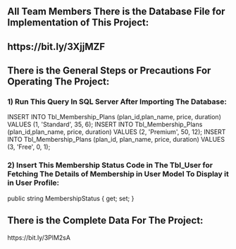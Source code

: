 <h2>All Team Members There is the Database File for Implementation of This Project:<h2>
https://bit.ly/3XjjMZF

<h2> There is the General Steps or Precautions For Operating The Project: </h2>
<h3> 1) Run This Query In SQL Server After Importing The Database: </h3>
INSERT INTO Tbl_Membership_Plans (plan_id,plan_name, price, duration)
VALUES (1, 'Standard', 35, 6);
INSERT INTO Tbl_Membership_Plans (plan_id,plan_name, price, duration)
VALUES (2, 'Premium', 50, 12);
INSERT INTO Tbl_Membership_Plans (plan_id, plan_name, price, duration)
VALUES (3, 'Free', 0, 1);

<h3> 2) Insert This Membership Status Code in The Tbl_User for Fetching The Details of Membership in User Model To Display it in User Profile: </h3>
public string MembershipStatus { get; set; }

<h2> There is the Complete Data For The Project: </h2>
https://bit.ly/3PlM2sA
